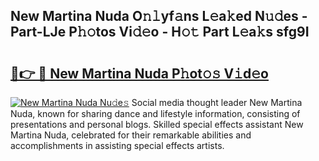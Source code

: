 ## New Martina Nuda O𝚗𝚕yf𝚊ns L𝚎a𝚔ed N𝚞𝚍es - Part-LJe P𝚑𝚘tos Vi𝚍𝚎o - H𝚘𝚝 Part L𝚎a𝚔s sfg9I

# <h2><a href="http://kf69j7g.oniu.top/?m=New+Martina+Nuda">🔗👉 🔴 New Martina Nuda P𝚑ot𝚘𝚜 V𝚒d𝚎o</a></h2>

[![New Martina Nuda Nu𝚍e𝚜](https://i.imgur.com/0qMVB7G.gif)](http://kf69j7g.oniu.top/?m=New+Martina+Nuda)
Social media thought leader New Martina Nuda, known for sharing dance and lifestyle information, consisting of presentations and personal blogs. Skilled special effects assistant New Martina Nuda, celebrated for their remarkable abilities and accomplishments in assisting special effects artists.  
